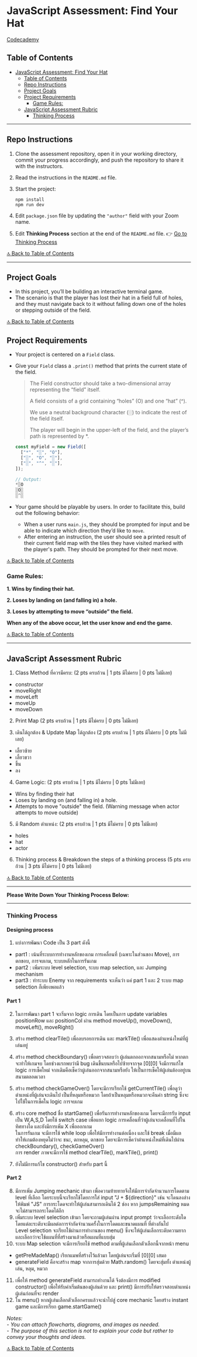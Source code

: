 # JavaScript Assessment: Find Your Hat

[Codecademy](https://www.codecademy.com/projects/practice/find-your-hat)

## Table of Contents

- [JavaScript Assessment: Find Your Hat](#javascript-assessment-find-your-hat)
  - [Table of Contents](#table-of-contents)
  - [Repo Instructions](#repo-instructions)
  - [Project Goals](#project-goals)
  - [Project Requirements](#project-requirements)
    - [Game Rules:](#game-rules)
  - [JavaScript Assessment Rubric](#javascript-assessment-rubric)
    - [Thinking Process](#thinking-process)

---

## Repo Instructions

1. Clone the assessment repository, open it in your working directory, commit your progress accordingly, and push the repository to share it with the instructors.
2. Read the instructions in the `README.md` file.
3. Start the project:

   ```terminal
   npm install
   npm run dev
   ```

4. Edit `package.json` file by updating the `"author"` field with your Zoom name.
5. Edit **Thinking Process** section at the end of the `README.md` file. 👉 [Go to Thinking Process](#thinking-process)

[🔝 Back to Table of Contents](#table-of-contents)

---

## Project Goals

- In this project, you’ll be building an interactive terminal game.
- The scenario is that the player has lost their hat in a field full of holes, and they must navigate back to it without falling down one of the holes or stepping outside of the field.

[🔝 Back to Table of Contents](#table-of-contents)

## Project Requirements

- Your project is centered on a `Field` class.
- Give your `Field` class a `.print()` method that prints the current state of the field.

  > The Field constructor should take a two-dimensional array representing the “field” itself.
  >
  > A field consists of a grid containing “holes” (O) and one “hat” (^).
  >
  > We use a neutral background character (░) to indicate the rest of the field itself.
  >
  > The player will begin in the upper-left of the field, and the player’s path is represented by \*.

  ```js
  const myField = new Field([
  	["*", "░", "O"],
  	["░", "O", "░"],
  	["░", "^", "░"],
  ]);

  // Output:
  *░O
  ░O░
  ░^░

  ```

- Your game should be playable by users. In order to facilitate this, build out the following behavior:

  - When a user runs `main.js`, they should be prompted for input and be able to indicate which direction they’d like to `move`.
  - After entering an instruction, the user should see a printed result of their current field map with the tiles they have visited marked with the player's path. They should be prompted for their next move.

[🔝 Back to Table of Contents](#table-of-contents)

### Game Rules:

**1. Wins by finding their hat.**

**2. Loses by landing on (and falling in) a hole.**

**3. Loses by attempting to move “outside” the field.**

**When any of the above occur, let the user know and end the game.**

[🔝 Back to Table of Contents](#table-of-contents)

---

## JavaScript Assessment Rubric

1. Class Method ที่ควรมีครบ: (2 pts ครบถ้วน | 1 pts มีไม่ครบ | 0 pts ไม่มีเลย)

- constructor
- moveRight
- moveLeft
- moveUp
- moveDown

2. Print Map (2 pts ครบถ้วน | 1 pts มีไม่ครบ | 0 pts ไม่มีเลย)

3. เดินได้ถูกต้อง & Update Map ได้ถูกต้อง (2 pts ครบถ้วน | 1 pts มีไม่ครบ | 0 pts ไม่มีเลย)

- เลี้ยวซ้าย
- เลี้ยวขวา
- ขึ้น
- ลง

4. Game Logic: (2 pts ครบถ้วน | 1 pts มีไม่ครบ | 0 pts ไม่มีเลย)

- Wins by finding their hat
- Loses by landing on (and falling in) a hole.
- Attempts to move "outside" the field. (Warning message when actor attempts to move outside)

5. มี Random ตำแหน่ง: (2 pts ครบถ้วน | 1 pts มีไม่ครบ | 0 pts ไม่มีเลย)

- holes
- hat
- actor

6. Thinking process & Breakdown the steps of a thinking process (5 pts ครบถ้วน | 3 pts มีไม่ครบ | 0 pts ไม่มีเลย)

[🔝 Back to Table of Contents](#table-of-contents)

---

**Please Write Down Your Thinking Process Below:**

---

### Thinking Process
#### Designing process

1. แบ่งการพัฒนา Code เป็น 3 part ดังนี้
  - part1 : เน้นที่ระบบการทำงานหลักของเกม การเคลื่อนที่ (เฉพาะในส่วนของ Move), การตกขอบ, การจบเกม, ระบบหลักในการรันเกม
  - part2 : เพิ่มระบบ level selection, ระบบ map selection, และ Jumping mechanism
  - part3 : ทำระบบ Enemy
  จาก requirements จะเห็นว่า แค่ part 1 และ 2 ระบบ map selection ก็เพียงพอแล้ว
#### Part 1
2. ในการพัฒนา part 1 จะเริ่มจาก logic การเดิน โดยเป็นการ update variables positionRow และ positionCol ผ่าน method moveUp(), moveDown(), moveLeft(), moveRight()
3. สร้าง method clearTile() เพื่อลบรอยการเดิน และ markTile() เพื่อแสดงตำแหน่งใหม่ที่ผู้เล่นอยู่
4. สร้าง method checkBoundary() เพื่อตรวจสอบว่า ผู้เล่นตกออกจากสนามหรือไม่ หากตกจะทำให้เกมจบ โดยช่วงแรกพบว่ามี bug เดินขึ้นบนหรือไปซ้ายจากจุด [0][0] จึงมีการแก้ไข logic การเช็คใหม่ จากเดิมคือเช็คว่าผู่เล่นออกจากสนามหรือยัง ให้เป็นการเช็คให้ผู้เล่นต้องอยู่บนสนามตลอดเวลา
5. สร้าง method checkGameOver() โดยจะมีการเรียกใช้ getCurrentTile() เพื่อดูว่าตำแหน่งที่ผู้เล่นจะเดินไป เป็นที่หลุมหรือหมวก โดยถ้าเป็นหลุมหรือหมวกจะคืนค่า string ซึ่งจะไปใช้ในการเช็คใน logic การจบเกม
6. สร้าง core method ชื่อ startGame() เพื่อรันการทำงานหลักของเกม โดยจะมีการรับ input เป็น W,A,S,D โดยใช้ switch case เพื่อแยก logic การเคลื่อนที่ว่าผู้เล่นจะเคลื่อนที่ไปในทิศทางใด และยังมีการเพิ่ม X เพื่อออกเกม
<br> ในการรันเกม จะมีการใช้ while loop เพื่อให้มีการทำงานต่อเนื่อง และใช้ break เมื่อมีผลทำให้เกมต้องหยุดไม่ว่าจะ ชนะ, ตกหลุม, ตกขอบ โดยจะมีการเช็คว่าตำแหน่งใหม่ที่เดินไปผ่าน checkBoundary(), checkGameOver()
<br> การ render ภาพจะมีการใช้ method clearTile(), markTile(), print()

7. ยังไม่มีการแก้ไข constructor() สำหรับ part นี้

#### Part 2
8. มีการเพิ่ม Jumping mechanic เข้ามา เพื่อความท้ายทายจึงให้มีการจำกัดจำนวนการโดดตาม level ที่เลือก โดยระบบนี้จะเรียกใช้โดยการใส่ input "J + ${direction}" เช่น จะโดนลงล่างให้พิมพ์ "JS" การกระโดดจะทำให้ผู้เล่นสามารถเดินได้ 2 ช่อง หาก jumpsRemaining หมดจะไม่สามารถกระโดดได้อีก
9. เพิ่มระบบ level selection เข้ามา โดยจะถามผู้เล่นผ่าน input prompt ว่าจะเลือกระดับใด โดยแต่ละระดับจะมีผลต่อการจำกัดจำนวนครั้งในการโดดและขนาดแผนที่ ที่ต่างกันไป
<br> Level selection จะเรียกใช้ผ่านการทำงานของ menu() ซึ่งจะให้ผู้เล่นเลือกระดับความยากและเลือกว่าจะใช้แผนที่ที่สร้างมาแล้วหรือแผนที่แบบสุ่ม
10. ระบบ Map selection จะมีการเรียกใช้ method ตามที่ผู้เล่นเลือกตัวเลือกนี้จากหน้า menu
- getPreMadeMap() เรียกแมพที่สร้างไว้แล้วมา โดยผู้เล่นจะเริ่มที่ [0][0] เสมอ
- generateField คือจะสร้าง map จากการสุ่มด้วย Math.random() โดยจะสุ่มทั้ง ตำแหน่งผู้เล่น, หลุม, หมวก
11. เพื่อให้ method generateField สามารถทำงานได้ จึงต้องมีการ modified constructor() เพื่อให้รับค่าเริ่มต้นของผู้เล่นด้วย และ print() มีการปรับให้ตรวจสอบตำแหน่งผู้เล่นก่อนที่จะ render
12. ใน menu() หากผู้เล่นเลือกตัวเลือกครบแล้วจะนำไปสู่ core mechanic โดยสร้าง instant game และมีการเรียก game.startGame()

_Notes:_<br>
_- You can attach flowcharts, diagrams, and images as needed._<br>
_- The purpose of this section is not to explain your code but rather to convey your thoughts and ideas._

[🔝 Back to Table of Contents](#table-of-contents)
